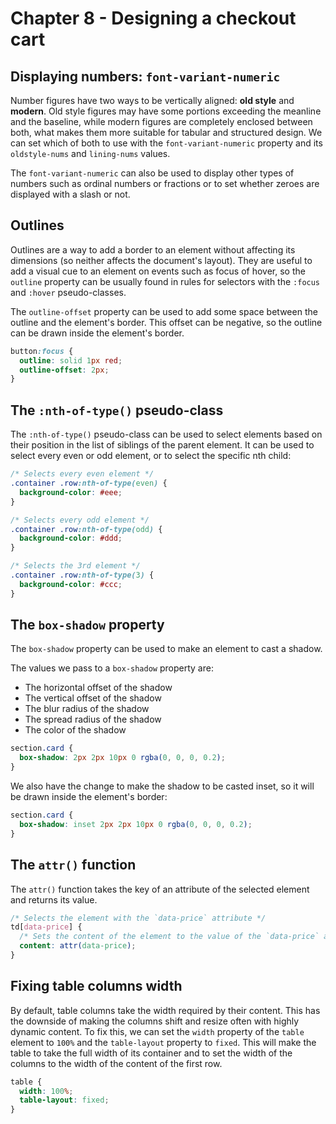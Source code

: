 # Chapter 8 - Designing a checkout cart

## Displaying numbers: `font-variant-numeric`

Number figures have two ways to be vertically aligned: **old style** and **modern**. Old style figures may have some
portions exceeding the meanline and the baseline, while modern figures are completely enclosed between both, what makes
them more suitable for tabular and structured design. We can set which of both to use with the `font-variant-numeric`
property and its `oldstyle-nums` and `lining-nums` values.

The `font-variant-numeric` can also be used to display other types of numbers such as ordinal numbers or fractions or to
set whether zeroes are displayed with a slash or not.

## Outlines

Outlines are a way to add a border to an element without affecting its dimensions (so neither affects the document's
layout). They are useful to add a visual cue to an element on events such as focus of hover, so the `outline` property
can be usually found in rules for selectors with the `:focus` and `:hover` pseudo-classes.

The `outline-offset` property can be used to add some space between the outline and the element's border. This offset
can be negative, so the outline can be drawn inside the element's border.

```css
button:focus {
  outline: solid 1px red;
  outline-offset: 2px;
}
```

## The `:nth-of-type()` pseudo-class

The `:nth-of-type()` pseudo-class can be used to select elements based on their position in the list of siblings of the
parent element. It can be used to select every even or odd element, or to select the specific nth child:

```css
/* Selects every even element */
.container .row:nth-of-type(even) {
  background-color: #eee;
}

/* Selects every odd element */
.container .row:nth-of-type(odd) {
  background-color: #ddd;
}

/* Selects the 3rd element */
.container .row:nth-of-type(3) {
  background-color: #ccc;
}
```

## The `box-shadow` property

The `box-shadow` property can be used to make an element to cast a shadow.

The values we pass to a `box-shadow` property are:

- The horizontal offset of the shadow
- The vertical offset of the shadow
- The blur radius of the shadow
- The spread radius of the shadow
- The color of the shadow

```css
section.card {
  box-shadow: 2px 2px 10px 0 rgba(0, 0, 0, 0.2);
}
```

We also have the change to make the shadow to be casted inset, so it will be drawn inside the element's border:

```css
section.card {
  box-shadow: inset 2px 2px 10px 0 rgba(0, 0, 0, 0.2);
}
```

## The `attr()` function

The `attr()` function takes the key of an attribute of the selected element and returns its value.

```css
/* Selects the element with the `data-price` attribute */
td[data-price] {
  /* Sets the content of the element to the value of the `data-price` attribute */
  content: attr(data-price);
}
```

## Fixing table columns width

By default, table columns take the width required by their content. This has the downside of making the columns shift
and resize often with highly dynamic content. To fix this, we can set the `width` property of the `table` element to
`100%` and the `table-layout` property to `fixed`. This will make the table to take the full width of its container and
to set the width of the columns to the width of the content of the first row.

```css
table {
  width: 100%;
  table-layout: fixed;
}
```
